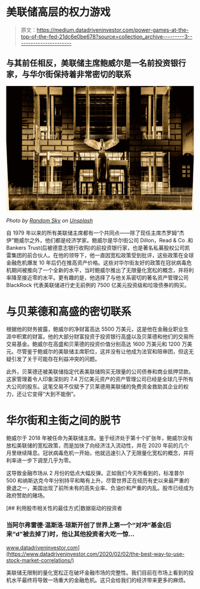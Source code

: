 # 美联储高层的权力游戏

> 原文：<https://medium.datadriveninvestor.com/power-games-at-the-top-of-the-fed-21dc6e0be678?source=collection_archive---------3----------------------->

## 与其前任相反，美联储主席鲍威尔是一名前投资银行家，与华尔街保持着非常密切的联系

![](img/3bc1effb12ccad19f678adf7bfc3306f.png)

*Photo by* [*Random Sky*](https://unsplash.com/@randomsky?utm_source=medium&utm_medium=referral) *on* [*Unsplash*](https://unsplash.com?utm_source=medium&utm_medium=referral)

自 1979 年以来的所有美联储主席都有一个共同点——除了现任主席杰罗姆“杰伊”鲍威尔之外，他们都是经济学家。鲍威尔是华尔街公司 Dillon，Read & Co .和 Bankers Trust(后被德意志银行收购)的前投资银行家，也是著名私募股权公司凯雷集团的前合伙人。在他的领导下，他一直因宽松政策受到批评，这些政策在全球金融危机爆发 10 年后仍在推高资产价格。这些对华尔街友好的政策在冠状病毒危机期间被推向了一个全新的水平，当时鲍威尔推出了无限量化宽松的概念，并将利率降至接近零的水平。更有趣的是，他选择了与他关系密切的著名资产管理公司 BlackRock 代表美联储进行史无前例的 7500 亿美元投资级和垃圾债券的购买。

# 与贝莱德和高盛的密切联系

根据他的财务披露，鲍威尔的净财富高达 5500 万美元，这是他在金融业职业生涯中积累的财富。他的大部分财富投资于投资银行高盛以及贝莱德和他们的交易所交易基金。鲍威尔在高盛和贝莱德的投资价值分别高达 1600 万美元和 1200 万美元。尽管鉴于鲍威尔的美联储主席职位，这并没有让他成为法官和陪审团，但这无疑引发了关于可能存在利益冲突的问题。

此外，贝莱德还被美联储指定代表美联储购买无限量的公司债券和商业抵押贷款。这家管理着令人印象深刻的 7.4 万亿美元资产的资产管理公司已经是全球几乎所有大公司的股东。这笔交易不仅赋予了贝莱德用美联储的免费资金救助其企业的权力，还让它变得“大到不能倒”。

# 华尔街和主街之间的脱节

鲍威尔于 2018 年被任命为美联储主席。鉴于经济处于第十个扩张年，鲍威尔没有放松美联储的宽松政策，而是加快了向经济注入流动性，并在 2020 年前的几个月里继续降息。冠状病毒危机一开始，他就迅速引入了无限量化宽松的概念，并将利率进一步下调至几乎为零。

这导致金融市场从 2 月份的低点大幅反弹。正如我们今天所看到的，标准普尔 500 和纳斯达克今年分别持平和略有上升。尽管世界正在经历有史以来最严重的衰退之一，美国出现了前所未有的高失业率、负油价和严重的内乱。股市已经成为政府赞助的赌场。

[](https://www.datadriveninvestor.com/2020/02/02/the-best-way-to-use-stock-market-correlations/) [## 利用股市相关性的最佳方式|数据驱动的投资者

### 当阿尔弗雷德·温斯洛·琼斯开创了世界上第一个“对冲”基金(后来“d”被去掉了)时，他让其他投资者大吃一惊…

www.datadriveninvestor.com](https://www.datadriveninvestor.com/2020/02/02/the-best-way-to-use-stock-market-correlations/) 

美联储无限制的量化宽松正在破坏金融市场的完整性。我们目前在市场上看到的投机水平最终将导致一场重大的金融危机。这只会给我们的经济带来更多的麻烦。